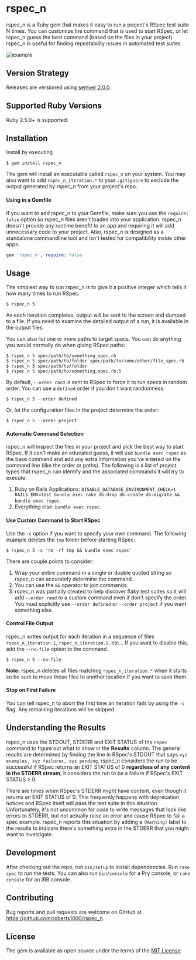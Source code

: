 # rspec_n

rspec_n is a Ruby gem that makes it easy to run a project's RSpec test suite N times. You can customize the command that is used to start RSpec, or let rspec_n guess the best command (based on the files in your project). rspec_n is useful for finding repeatability issues in automated test suites.

![example](https://user-images.githubusercontent.com/2053901/53691471-c6956880-3d4c-11e9-8248-68bbb4c24786.png)

## Version Strategy

Releases are versioned using [semver 2.0.0](https://semver.org/spec/v2.0.0.html).

## Supported Ruby Versions

Ruby 2.5.0+ is supported.

## Installation

Install by executing

    $ gem install rspec_n

The gem will install an executable called `rspec_n` on your system. You may also want to add `rspec_n_iteration.*` to your `.gitignore` to exclude the output generated by rspec_n from your project's repo.

#### Using in a Gemfile

If you want to add rspec_n to your Gemfile, make sure you use the `require: false` option so rspec_n files aren't loaded into your application.  rspec_n doesn't provide any runtime benefit to an app and requiring it will add unnecessary code to your project. Also, rspec_n is designed as a standalone commandline tool and isn't tested for compatibility inside other apps.

```ruby
gem 'rspec_n', require: false
```

## Usage

The simplest way to run rspec_n is to give it a positive integer which tells it how many times to run RSpec:

    $ rspec_n 5

As each iteration completes, output will be sent to the screen and dumped to a file. If you need to examine the detailed output of a run, it is available in the output files.

You can also list one or more paths to target specs. You can do anything you would normally do when giving RSpec paths:

    $ rspec_n 5 spec/path/to/something_spec.rb
    $ rspec_n 5 spec/path/to/folder spec/path/to/some/other/file_spec.rb
    $ rspec_n 5 spec/path/to/folder
    $ rspec_n 5 spec/path/to/something_spec.rb:5

By default, `--order rand` is sent to RSpec to force it to run specs in random order. You can use a `defined` order if you don't want randomness:

    $ rspec_n 5 --order defined

Or, let the configuration files in the project determine the order:

    $ rspec_n 5 --order project

#### Automatic Command Selection

rspec_n will inspect the files in your project and pick the best way to start RSpec. If it can't make an educated guess, it will use `bundle exec rspec` as the base command and add any extra information you've entered on the command line (like the order or paths). The following is a list of project types that rspec_n can identify and the associated commands it will try to execute:

1. Ruby on Rails Applications: `DISABLE_DATABASE_ENVIRONMENT_CHECK=1 RAILS_ENV=test bundle exec rake db:drop db:create db:migrate && bundle exec rspec`.
2. Everything else: `bundle exec rspec`.

#### Use Custom Command to Start RSpec

Use the `-c` option if you want to specify your own command. The following example deletes the `tmp` folder before starting RSpec:

    $ rspec_n 5 -c 'rm -rf tmp && bundle exec rspec'

There are couple points to consider:

1. Wrap your entire command in a single or double quoted string so rspec_n can accurately determine the command.
1. You can use the `&&` operator to join commands.
1. rspec_n was partially created to help discover flaky test suites so it will add `--order rand` to a custom command even if don't specify the order. You must explicitly use `--order defined` or `--order project` if you want something else.

#### Control File Output

rspec_n writes output for each iteration in a sequence of files `rspec_n_iteration.1`, `rspec_n_iteration.2`, etc... If you want to disable this, add the `--no-file` option to the command.

    $ rspec_n 5 --no-file

**Note:** rspec_n deletes all files matching `rspec_n_iteration.*` when it starts so be sure to move those files to another location if you want to save them.

#### Stop on First Failure

You can tell rspec_n to abort the first time an iteration fails by using the `-s` flag. Any remaining iterations will be skipped.

## Understanding the Results

rspec_n uses the STDOUT, STDERR and EXIT STATUS of the `rspec` command  to figure out what to show in the **Results** column. The general results are determined by finding the line in RSpec's STDOUT that says `xyz examples, xyz failures, xyz pending`. rspec_n considers the run to be successful if RSpec returns an EXIT STATUS of 0 **regardless of any content in the STDERR stream**; it considers the run to be a failure if RSpec's EXIT STATUS > 0.

There are times when RSpec's STDERR might have content, even though it returns an EXIT STATUS of 0. This frequently happens with deprecation notices and RSpec itself will pass the test suite in this situation. Unfortunately, it's not uncommon for code to write messages that look like errors to STDERR, but not actually raise an error and cause RSpec to fail a spec example. rspec_n reports this situation by adding a `(Warning)` label to the results to indicate there's something extra in the STDERR that you might want to investigate.

## Development

After checking out the repo, run `bin/setup` to install dependencies. Run `rake spec` to run the tests. You can also run `bin/console` for a Pry console, or `rake console` for an IRB console.

## Contributing

Bug reports and pull requests are welcome on GitHub at https://github.com/roberts1000/rspec_n.

## License

The gem is available as open source under the terms of the [MIT License](https://opensource.org/licenses/MIT).
